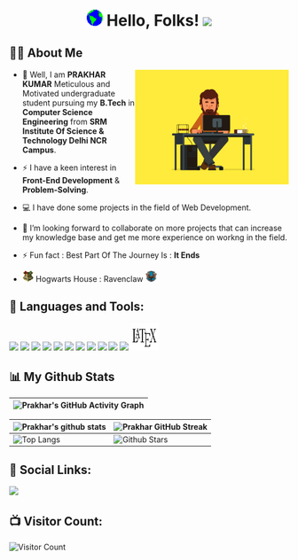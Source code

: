 
<h1 align="center"> <img src = "https://raw.githubusercontent.com/prak895/prak895/main/world.gif" width = 30px> Hello, Folks! <img src = "https://raw.githubusercontent.com/MartinHeinz/MartinHeinz/master/wave.gif" width = 30px> </h1>

<h2>🙋‍♂️ About Me</h2>
<img width="55%" align="right" alt="Github" src="https://raw.githubusercontent.com/prak895/prak895/main/hero.gif" />

- 🔭 Well, I am **PRAKHAR KUMAR** Meticulous and Motivated undergraduate student pursuing my **B.Tech** in **Computer Science Engineering** from **SRM Institute Of Science & Technology Delhi NCR Campus**.  
- ⚡ I have a keen interest in **Front-End Development** & **Problem-Solving**.

- 💻 I have done some projects in the field of Web Development.
  
- 🤝 I’m looking forward to collaborate on more projects that can increase my knowledge base and get me more experience on workng in the field.
  
- ⚡ Fun fact : Best Part Of The Journey Is : **It Ends**     

- <img src = "https://raw.githubusercontent.com/prak895/prak895/main/hogwards.png" width="20px" height="20px" /> Hogwarts House : Ravenclaw <img width="20px" height="20px" src = "https://raw.githubusercontent.com/prak895/prak895/main/ravenclaw.png" />   


<h2>🚀 Languages and Tools:</h2>
<p>
<img src="https://img.icons8.com/color/48/000000/c-programming.png"/>
<img src="https://img.icons8.com/color/48/000000/c-plus-plus-logo.png"/>
<img src="https://img.icons8.com/color/48/000000/python--v2.png"/>
<img src="https://img.icons8.com/color/48/000000/html-5--v1.png"/>
<img src="https://img.icons8.com/color/48/000000/css3.png"/>
<img src="https://img.icons8.com/color/48/000000/javascript--v2.png"/>
<img src="https://img.icons8.com/color/48/000000/windows-10.png"/>
<img src="https://img.icons8.com/color/48/000000/pycharm.png"/>
<img src="https://img.icons8.com/fluency/48/000000/jupyter.png"/>
<img src="https://img.icons8.com/color/48/000000/mysql-logo.png"/>
<img src="https://img.icons8.com/cute-clipart/64/000000/canva.png"/>
<img width="50px" height="50px" src="https://raw.githubusercontent.com/prak895/prak895/main/latex%20language.png"/>
 </p>
 
<h2>📊 My Github Stats</h2>

 
| ![Prakhar's GitHub Activity Graph](https://activity-graph.herokuapp.com/graph?username=prak895&theme=react-dark)|
| -- |

| ![Prakhar's github stats](https://github-readme-stats.vercel.app/api?username=prak895&show_icons=true&theme=tokyonight) | ![Prakhar GitHub Streak](https://github-readme-streak-stats.herokuapp.com/?user=prak895&theme=tokyonight) |
| --- | --- |
| ![Top Langs](https://github-readme-stats.vercel.app/api/top-langs/?username=prak895&theme=tokyonight) | ![Github Stars](https://github-readme-stats.vercel.app/api?username=prak895&show_icons=true&locale=en&count_private=true&hide_rank=true&custom_title=My%20GitHub%20Stats&disable_animations=true&theme=tokyonight) |

 

<h2>🔗 Social Links:</h2>
<p>
<a href="https://linktr.ee/prak123"> <img src="https://res.cloudinary.com/crunchbase-production/image/upload/c_lpad,f_auto,q_auto:eco,dpr_1/h90nveymaytblh5fldz8" width=32px></a>
</p>


<h2>📺 Visitor Count:</h2>

![Visitor Count](https://profile-counter.glitch.me/prak895/count.svg)
 
